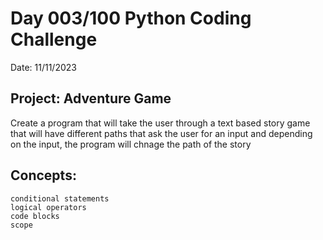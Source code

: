 # Day 003/100 Python Coding Challenge

Date: 11/11/2023

## Project: Adventure Game

Create a program that will take the user through
a text based story game that will have different paths
that ask the user for an input and depending on the
input, the program will chnage the path of the story

## Concepts:

    conditional statements
    logical operators
    code blocks
    scope

